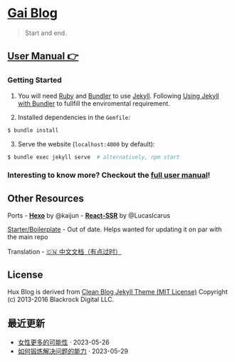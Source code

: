 # [Gai Blog](https://jade-caramel-e0bdbd.netlify.app/)

> Start and end.

## [User Manual 👉](_doc/Manual.md)

### Getting Started

1.  You will need [Ruby](https://www.ruby-lang.org/en/) and [Bundler](https://bundler.io/) to use [Jekyll](https://jekyllrb.com/). Following [Using Jekyll with Bundler](https://jekyllrb.com/tutorials/using-jekyll-with-bundler/) to fullfill the enviromental requirement.

2.  Installed dependencies in the `Gemfile`:

``` sh
$ bundle install 
```

3.  Serve the website (`localhost:4000` by default):

``` sh
$ bundle exec jekyll serve  # alternatively, npm start
```

### Interesting to know more? Checkout the [full user manual](_doc/Manual.md)!

## Other Resources

Ports - [**Hexo**](https://github.com/Kaijun/hexo-theme-huxblog) by @kaijun - [**React-SSR**](https://github.com/LucasIcarus/huxpro.github.io/tree/ssr) by @LucasIcarus

[Starter/Boilerplate](https://github.com/huxpro/huxblog-boilerplate) - Out of date. Helps wanted for updating it on par with the main repo

Translation - [🇨🇳 中文文档（有点过时）](https://github.com/Huxpro/huxpro.github.io/blob/master/_doc/README.zh.md)

## License

Hux Blog is derived from [Clean Blog Jekyll Theme (MIT License)](https://github.com/BlackrockDigital/startbootstrap-clean-blog-jekyll/) Copyright (c) 2013-2016 Blackrock Digital LLC.

## 最近更新

-   [女性更多的可能性](https://jade-caramel-e0bdbd.netlify.app/2023/05/26/more-possibility/) · 2023-05-26
-   [如何锻炼解决问题的能力](https://jade-caramel-e0bdbd.netlify.app/2023/05/29/solve-problem/) · 2023-05-29
